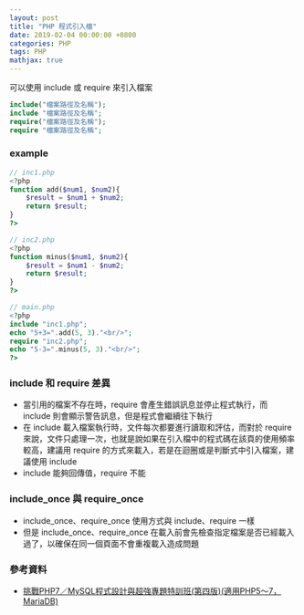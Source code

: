 ```yaml
---
layout: post
title: "PHP 程式引入檔"
date: 2019-02-04 00:00:00 +0800
categories: PHP 
tags: PHP
mathjax: true
---
```


可以使用 include 或 require 來引入檔案

```php
include("檔案路徑及名稱");
include "檔案路徑及名稱";
require("檔案路徑及名稱");
require "檔案路徑及名稱";
```

### example

```php
// inc1.php
<?php
function add($num1, $num2){
    $result = $num1 + $num2;
    return $result;
}
?>
```

```php
// inc2.php
<?php
function minus($num1, $num2){
    $result = $num1 - $num2;
    return $result;
}
?>
```

```php
// main.php
<?php
include "inc1.php";
echo "5+3=".add(5, 3)."<br/>";
require "inc2.php";
echo "5-3=".minus(5, 3)."<br/>";
?>
```

### include 和 require 差異

- 當引用的檔案不存在時，require 會產生錯誤訊息並停止程式執行，而 include 則會顯示警告訊息，但是程式會繼續往下執行
- 在 include 載入檔案執行時，文件每次都要進行讀取和評估，而對於 require 來說，文件只處理一次，也就是說如果在引入檔中的程式碼在該頁的使用頻率較高，建議用 require 的方式來載入，若是在迴圈或是判斷式中引入檔案，建議使用 include
- include 能夠回傳值，require 不能

### include_once 與 require_once

- include_once、require_once 使用方式與 include、require 一樣
- 但是 include_once、require_once 在載入前會先檢查指定檔案是否已經載入過了，以確保在同一個頁面不會重複載入造成問題

### 參考資料

- [挑戰PHP7／MySQL程式設計與超強專題特訓班(第四版)(適用PHP5～7，MariaDB)](https://www.books.com.tw/products/0010733550)